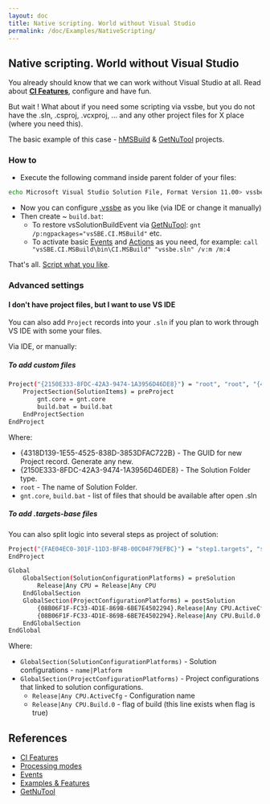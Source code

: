```yaml
---
layout: doc
title: Native scripting. World without Visual Studio
permalink: /doc/Examples/NativeScripting/
---
```

## Native scripting. World without Visual Studio

You already should know that we can work without Visual Studio at all. Read about **[CI Features](../../CI/)**, configure and have fun.

But wait ! What about if you need some scripting via vssbe, but you do not have the .sln, .csproj, .vcxproj, ... and any other project files for X place (where you need this).

The basic example of this case - [hMSBuild](https://github.com/3F/hMSBuild) & [GetNuTool](https://github.com/3F/GetNuTool) projects.

### How to

* Execute the following command inside parent folder of your files:

```bash
echo Microsoft Visual Studio Solution File, Format Version 11.00> vssbe.sln
```

* Now you can configure [.vssbe](../../Features/.vssbe/) as you like (via IDE or change it manually)
* Then create ~ `build.bat`:
    * To restore vsSolutionBuildEvent via [GetNuTool](https://github.com/3F/GetNuTool): `gnt /p:ngpackages="vsSBE.CI.MSBuild"` etc.
    * To activate basic [Events](../../Events/) and [Actions](../../Modes/) as you need, for example: `call "vsSBE.CI.MSBuild\bin\CI.MSBuild" "vssbe.sln" /v:m /m:4`

That's all. [Script what you like](../../Modes/).

### Advanced settings

#### I don't have project files, but I want to use VS IDE

You can also add `Project` records into your `.sln` if you plan to work through VS IDE with some your files.

Via IDE, or manually:

##### To add custom files

```bash
Project("{2150E333-8FDC-42A3-9474-1A3956D46DE8}") = "root", "root", "{4318D139-1E55-4525-838D-3853DFAC722B}"
    ProjectSection(SolutionItems) = preProject
        gnt.core = gnt.core
        build.bat = build.bat
    EndProjectSection
EndProject
```

Where:

* {4318D139-1E55-4525-838D-3853DFAC722B} - The GUID for new Project record. Generate any new.
* {2150E333-8FDC-42A3-9474-1A3956D46DE8} - The Solution Folder type.
* `root` - The name of Solution Folder.
* `gnt.core`, `build.bat` - list of files that should be available after open .sln


##### To add .targets-base files

You can also split logic into several steps as project of solution:

```bash
Project("{FAE04EC0-301F-11D3-BF4B-00C04F79EFBC}") = "step1.targets", "step1.targets", "{08B06F1F-FC33-4D1E-869B-6BE7E4502294}"
EndProject

Global
    GlobalSection(SolutionConfigurationPlatforms) = preSolution
        Release|Any CPU = Release|Any CPU
    EndGlobalSection
    GlobalSection(ProjectConfigurationPlatforms) = postSolution
        {08B06F1F-FC33-4D1E-869B-6BE7E4502294}.Release|Any CPU.ActiveCfg = Release|Any CPU
        {08B06F1F-FC33-4D1E-869B-6BE7E4502294}.Release|Any CPU.Build.0 = Release|Any CPU
    EndGlobalSection
EndGlobal
```

Where:

* `GlobalSection(SolutionConfigurationPlatforms)` - Solution configurations - `name|Platform`
* `GlobalSection(ProjectConfigurationPlatforms)` - Project configurations that linked to solution configurations. 
    * `Release|Any CPU.ActiveCfg` - Configuration name
    * `Release|Any CPU.Build.0` - flag of build (this line exists when flag is true)


## References

* [CI Features](../../CI/)
* [Processing modes](../../Modes/)
* [Events](../../Events/)
* [Examples & Features]({{site.docp}}/Examples/)
* [GetNuTool](https://github.com/3F/GetNuTool)